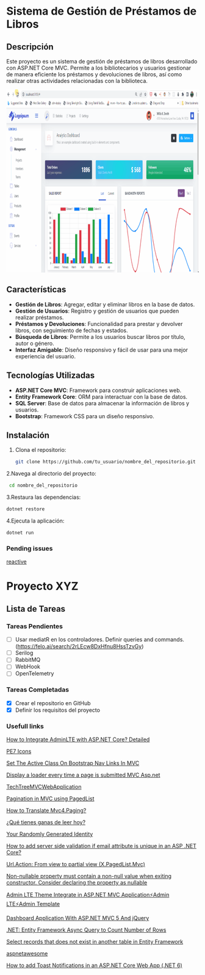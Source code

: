 # Sistema de Gestión de Préstamos de Libros

## Descripción

Este proyecto es un sistema de gestión de préstamos de libros desarrollado con ASP.NET Core MVC. Permite a los bibliotecarios y usuarios gestionar de manera eficiente los préstamos y devoluciones de libros, así como realizar otras actividades relacionadas con la biblioteca.

<img src="images/Resume.gif" alt="Logo" width="840" height="480">

## Características

- **Gestión de Libros**: Agregar, editar y eliminar libros en la base de datos.
- **Gestión de Usuarios**: Registro y gestión de usuarios que pueden realizar préstamos.
- **Préstamos y Devoluciones**: Funcionalidad para prestar y devolver libros, con seguimiento de fechas y estados.
- **Búsqueda de Libros**: Permite a los usuarios buscar libros por título, autor o género.
- **Interfaz Amigable**: Diseño responsivo y fácil de usar para una mejor experiencia del usuario.

## Tecnologías Utilizadas

- **ASP.NET Core MVC**: Framework para construir aplicaciones web.
- **Entity Framework Core**: ORM para interactuar con la base de datos.
- **SQL Server**: Base de datos para almacenar la información de libros y usuarios.
- **Bootstrap**: Framework CSS para un diseño responsivo.

## Instalación

1. Clona el repositorio:
   ```bash
   git clone https://github.com/tu_usuario/nombre_del_repositorio.git
   ```

2.Navega al directorio del proyecto:

  ```bash
   cd nombre_del_repositorio
   ```
3.Restaura las dependencias:

   ```bash
   dotnet restore
   ```
4.Ejecuta la aplicación:

   ```bash
   dotnet run
   ```

### Pending issues

[reactive](https://github.com/dotnet/reactive)

# Proyecto XYZ

## Lista de Tareas

### Tareas Pendientes
- [ ] Usar mediatR en los controladores. Definir queries and commands. (https://felo.ai/search/2rLEcw8DxHfnu8HssTzvGy)
- [ ] Serilog
- [ ] RabbitMQ
- [ ] WebHook
- [ ] OpenTelemetry

### Tareas Completadas
- [x] Crear el repositorio en GitHub
- [x] Definir los requisitos del proyecto

### Usefull links

[How to Integrate AdminLTE with ASP.NET Core? Detailed](https://codewithmukesh.com/blog/integrating-adminlte-with-aspnet-core/)

[PE7 Icons](https://coderthemes.com/uplon/layouts/vertical/icons-pe7.html)

[Set The Active Class On Bootstrap Nav Links In MVC](https://www.clintmcmahon.com/set-the-active-class-on-bootstrap-nav-links-in-mvc/)

[Display a loader every time a page is submitted MVC Asp.net](https://stackoverflow.com/questions/56973776/display-a-loader-every-time-a-page-is-submitted-mvc-asp-net)

[TechTreeMVCWebApplication](https://github.com/GavinLonDigital/TechTreeMVCWebApplication/tree/main)

[Pagination in MVC using PagedList](https://www.dotnetxp.com/pagination-in-mvc/)

[How to Translate Mvc4.Paging?](https://stackoverflow.com/questions/43924064/how-to-translate-mvc4-paging)

[¿Qué tienes ganas de leer hoy?](https://libros.eco/generos-literarios/)

[Your Randomly Generated Identity](https://www.fakenamegenerator.com/gen-random-sp-sp.php)

[How to add server side validation if email attribute is unique in an ASP .NET Core?](https://stackoverflow.com/questions/74766946/how-to-add-server-side-validation-if-email-attribute-is-unique-in-an-asp-net-co)

[Url.Action: From view to partial view (X.PagedList.Mvc)](https://our.umbraco.com/forum/extending-umbraco-and-using-the-api/88538-xpagedlist-from-view-to-partial-view)

[Non-nullable property must contain a non-null value when exiting constructor. Consider declaring the property as nullable](https://stackoverflow.com/questions/67505347/non-nullable-property-must-contain-a-non-null-value-when-exiting-constructor-co)

[Admin LTE Theme Integrate in ASP.NET MVC Application⚡Admin LTE⚡Admin Template](https://www.youtube.com/watch?v=3Y5U732Rlpc)

[Dashboard Application With ASP.NET MVC 5 And jQuery](https://www.c-sharpcorner.com/article/dashboard-application-with-asp-net-mvc-5-and-jquery/)

[.NET: Entity Framework Async Query to Count Number of Rows](https://www.codelocker.net/p/338/dotnet-entity-framework-async-query-to-count-number-of-rows/)

[Select records that does not exist in another table in Entity Framework](https://stackoverflow.com/questions/21766856/select-records-that-does-not-exist-in-another-table-in-entity-framework)

[aspnetawesome](https://demo.aspnetawesome.com/)

[How to add Toast Notifications in an ASP.NET Core Web App (.NET 6)](https://blog.christian-schou.dk/toast-notifications-in-an-asp-net-core-web-app/)


